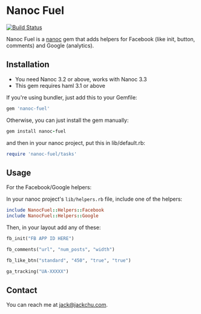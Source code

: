 Nanoc Fuel
==========

[![Build Status](https://secure.travis-ci.org/kamui/nanoc-fuel.png)](http://travis-ci.org/kamui/nanoc-fuel)

Nanoc Fuel is a [nanoc](http://nanoc.stoneship.org/) gem that adds helpers for Facebook (like init, button, comments) and Google (analytics).

Installation
------------

- You need Nanoc 3.2 or above, works with Nanoc 3.3
- This gem requires haml 3.1 or above

If you're using bundler, just add this to your Gemfile:

```ruby
gem 'nanoc-fuel'
```

Otherwise, you can just install the gem manually:

```ruby
gem install nanoc-fuel
```

and then in your nanoc project, put this in lib/default.rb:

```ruby
require 'nanoc-fuel/tasks'
```

Usage
-----

For the Facebook/Google helpers:

In your nanoc project's `lib/helpers.rb` file, include one of the helpers:

```ruby
include NanocFuel::Helpers::Facebook
include NanocFuel::Helpers::Google
```

Then, in your layout add any of these:

```ruby
fb_init("FB APP ID HERE")

fb_comments("url", "num_posts", "width")

fb_like_btn("standard", "450", "true", "true")

ga_tracking("UA-XXXXX")
```

Contact
-------
You can reach me at <jack@jackchu.com>.